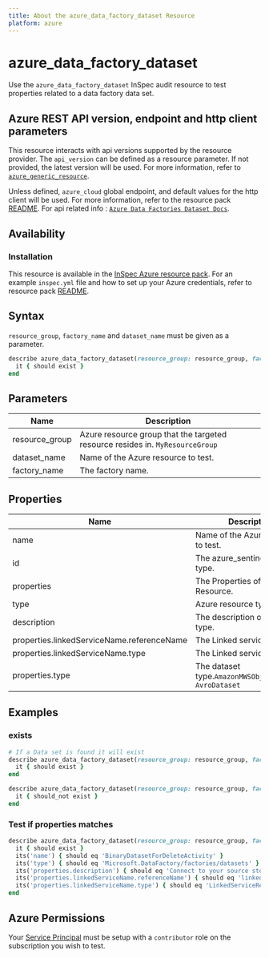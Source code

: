 ```yaml
---
title: About the azure_data_factory_dataset Resource
platform: azure
---
```


# azure_data_factory_dataset

Use the `azure_data_factory_dataset` InSpec audit resource to test properties related to a data factory data set.

## Azure REST API version, endpoint and http client parameters

This resource interacts with api versions supported by the resource provider.
The `api_version` can be defined as a resource parameter.
If not provided, the latest version will be used.
For more information, refer to [`azure_generic_resource`](azure_generic_resource.md).

Unless defined, `azure_cloud` global endpoint, and default values for the http client will be used.
For more information, refer to the resource pack [README](../../README.md).
For api related info : [`Azure Data Factories Dataset Docs`](https://docs.microsoft.com/en-us/rest/api/datafactory/datasets/get).


## Availability

### Installation

This resource is available in the [InSpec Azure resource pack](https://github.com/inspec/inspec-azure).
For an example `inspec.yml` file and how to set up your Azure credentials, refer to resource pack [README](../../README.md#Service-Principal).

## Syntax

`resource_group`, `factory_name` and `dataset_name` must be given as a parameter.

```ruby
describe azure_data_factory_dataset(resource_group: resource_group, factory_name: factory_name, dataset_name: dataset_name) do
  it { should exist }
end
```

## Parameters

| Name                           | Description                                                                      |
|--------------------------------|----------------------------------------------------------------------------------|
| resource_group                 | Azure resource group that the targeted resource resides in. `MyResourceGroup`    |
| dataset_name                   | Name of the Azure resource to test.                                      |
| factory_name                   | The factory name.                                                            |

## Properties

| Name                           | Description                                                                      |
|--------------------------------|----------------------------------------------------------------------------------|
| name                           | Name of the Azure resource to test.                                       |
| id                             | The azure_sentinel_alert_rule type.                                                 |
| properties                     | The Properties of the Resource.                                | 
| type                           | Azure resource type. |
| description                    | The description of dataset type. |
| properties.linkedServiceName.referenceName | The Linked service used.  |
| properties.linkedServiceName.type          | The Linked service type.  |
| properties.type                | The dataset type.`AmazonMWSObjectDataset`, `AvroDataset`  |

## Examples

### exists
```ruby
# If a Data set is found it will exist
describe azure_data_factory_dataset(resource_group: resource_group, factory_name: factory_name, dataset_name: dataset_name) do
  it { should exist }
end

describe azure_data_factory_dataset(resource_group: resource_group, factory_name: factory_name, dataset_name: 'fake') do
  it { should_not exist }
end
```
### Test if properties matches

```ruby
describe azure_data_factory_dataset(resource_group: resource_group, factory_name: factory_name, dataset_name: dataset_name) do
  it { should exist }
  its('name') { should eq 'BinaryDatasetForDeleteActivity' }
  its('type') { should eq 'Microsoft.DataFactory/factories/datasets' }
  its('properties.description') { should eq 'Connect to your source store to delete files.' }
  its('properties.linkedServiceName.referenceName') { should eq 'linkedService1' }
  its('properties.linkedServiceName.type') { should eq 'LinkedServiceReference' }
end
```
## Azure Permissions

Your [Service Principal](https://docs.microsoft.com/en-us/azure/azure-resource-manager/resource-group-create-service-principal-portal) must be setup with a `contributor` role on the subscription you wish to test.